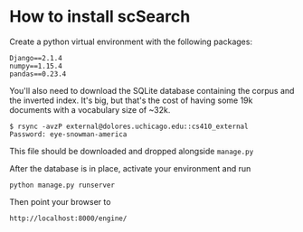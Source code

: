 # How to install scSearch

Create a python virtual environment with the following
packages:

```text
Django==2.1.4
numpy==1.15.4
pandas==0.23.4
```

You'll also need to download the SQLite database containing the corpus 
and the inverted index. It's big, but that's the cost of having some 
19k documents with a vocabulary size of ~32k.

```text
$ rsync -avzP external@dolores.uchicago.edu::cs410_external
Password: eye-snowman-america
```

This file should be downloaded and dropped alongside ``manage.py``

After the database is in place, activate your environment and run

```text
python manage.py runserver
```
Then point your browser to 

```text
http://localhost:8000/engine/
```
